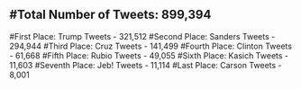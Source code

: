 #Total Number of Tweets: 899,394 
---
#First Place: Trump Tweets - 321,512
#Second Place: Sanders Tweets - 294,944
#Third Place: Cruz Tweets - 141,499
#Fourth Place: Clinton Tweets - 61,668
#Fifth Place: Rubio Tweets - 49,055
#Sixth Place: Kasich Tweets - 11,603
#Seventh Place: Jeb! Tweets - 11,114
#Last Place: Carson Tweets - 8,001

